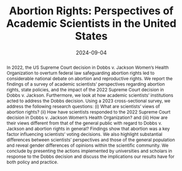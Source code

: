 ---
title: "Abortion Rights: Perspectives of Academic Scientists in the United States"
date: 2024-09-04
publishDate: 2024-09-04
authors: [" Ashlee Frandell, Shaika Islam, Tipeng Chen, Mattia Caldarulo, Timothy P. Johnson, Lesley Michalegko, Yidan Zhang, and Eric Welch"]
publication_types: ["2"]
abstract: "In 2022, the US Supreme Court decision in Dobbs v. Jackson Women’s Health Organization to overturn federal law safeguarding abortion rights led to considerable national debate on abortion and reproductive rights. We report the findings of a survey of academic scientists’ perspectives regarding abortion rights, state policies, and the impact of the 2022 Supreme Court decision in Dobbs v. Jackson. Furthermore, we look at how academic scientists’ institutions acted to address the Dobbs decision. Using a 2023 cross-sectional survey, we address the following research questions: (i) What are scientists’ views of abortion rights? (ii) How have scientists responded to the 2022 Supreme Court decision in Dobbs v. Jackson Women’s Health Organization? and (iii) How are their views different from that of the general public with regard to Dobbs v. Jackson and abortion rights in general? Findings show that abortion was a key factor influencing scientists’ voting decisions. We also highlight substantial differences between scientists’ perspectives and those of the general population and reveal gender differences of opinions within the scientific community. We conclude by presenting the actions implemented by universities and scholars in response to the Dobbs decision and discuss the implications our results have for both policy and practice."
featured: true
publication: "*Women's Health Reports*, 2024, 5(1)"
links: 
- name: Open Access PDF
  url: Frandell2024.pdf
- name: Journal Site
  url: https://doi.org/10.1089/whr.2024.0041
---